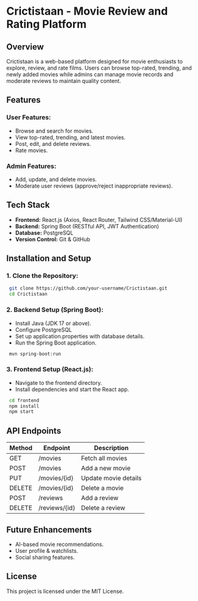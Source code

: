 # Crictistaan - Movie Review and Rating Platform

## Overview
Crictistaan is a web-based platform designed for movie enthusiasts to explore, review, and rate films. Users can browse top-rated, trending, and newly added movies while admins can manage movie records and moderate reviews to maintain quality content.

## Features
### **User Features:**
- Browse and search for movies.
- View top-rated, trending, and latest movies.
- Post, edit, and delete reviews.
- Rate movies.

### **Admin Features:**
- Add, update, and delete movies.
- Moderate user reviews (approve/reject inappropriate reviews).

## Tech Stack
- **Frontend:** React.js (Axios, React Router, Tailwind CSS/Material-UI)
- **Backend:** Spring Boot (RESTful API, JWT Authentication)
- **Database:** PostgreSQL
- **Version Control:** Git & GitHub

## Installation and Setup
### **1. Clone the Repository:**
```sh
 git clone https://github.com/your-username/Crictistaan.git
 cd Crictistaan
```

### **2. Backend Setup (Spring Boot):**
- Install Java (JDK 17 or above).
- Configure PostgreSQL
- Set up application.properties with database details.
- Run the Spring Boot application.
```sh
 mvn spring-boot:run
```

### **3. Frontend Setup (React.js):**
- Navigate to the frontend directory.
- Install dependencies and start the React app.
```sh
 cd frontend
 npm install
 npm start
```

## API Endpoints
| Method | Endpoint               | Description          |
|--------|------------------------|----------------------|
| GET    | /movies                | Fetch all movies    |
| POST   | /movies                | Add a new movie     |
| PUT    | /movies/{id}           | Update movie details|
| DELETE | /movies/{id}           | Delete a movie      |
| POST   | /reviews               | Add a review        |
| DELETE | /reviews/{id}          | Delete a review     |

## Future Enhancements
- AI-based movie recommendations.
- User profile & watchlists.
- Social sharing features.

## License
This project is licensed under the MIT License.

